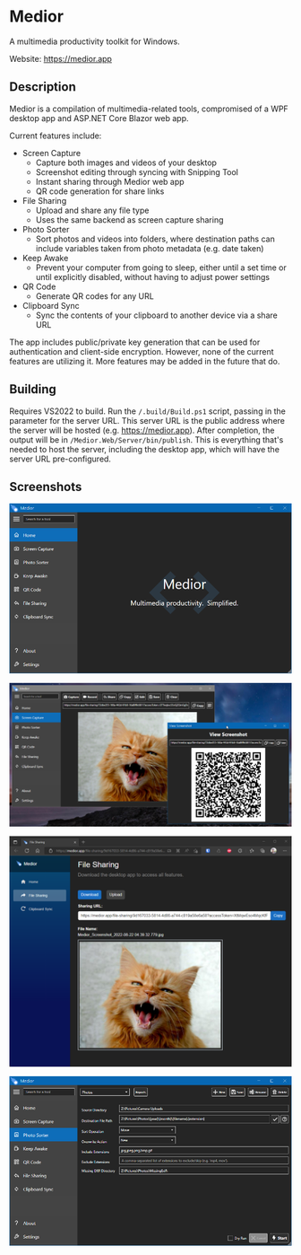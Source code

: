 # Medior
A multimedia productivity toolkit for Windows.

Website: https://medior.app

## Description
Medior is a compilation of multimedia-related tools, compromised of a WPF desktop app and ASP.NET Core Blazor web app.

Current features include:
- Screen Capture
  - Capture both images and videos of your desktop
  - Screenshot editing through syncing with Snipping Tool
  - Instant sharing through Medior web app
  - QR code generation for share links
- File Sharing
  - Upload and share any file type
  - Uses the same backend as screen capture sharing
- Photo Sorter
  - Sort photos and videos into folders, where destination paths can include variables taken from photo metadata (e.g. date taken)
- Keep Awake
  - Prevent your computer from going to sleep, either until a set time or until explicitly disabled, without having to adjust power settings
- QR Code
  - Generate QR codes for any URL
- Clipboard Sync
  - Sync the contents of your clipboard to another device via a share URL

The app includes public/private key generation that can be used for authentication and client-side encryption.  However, none of the current features are utilizing it.  More features may be added in the future that do.

## Building
Requires VS2022 to build.  Run the `/.build/Build.ps1` script, passing in the parameter for the server URL.  This server URL is the public address where the server will be hosted (e.g. https://medior.app).  After completion, the output will be in `/Medior.Web/Server/bin/publish`.  This is everything that's needed to host the server, including the desktop app, which will have the server URL pre-configured.

## Screenshots

![Medior Screenshot](.media/Screenshot1.png)

![Medior Screenshot](.media/Screenshot2.png)

![Medior Screenshot](.media/Screenshot3.png)

![Medior Screenshot](.media/Screenshot4.png)